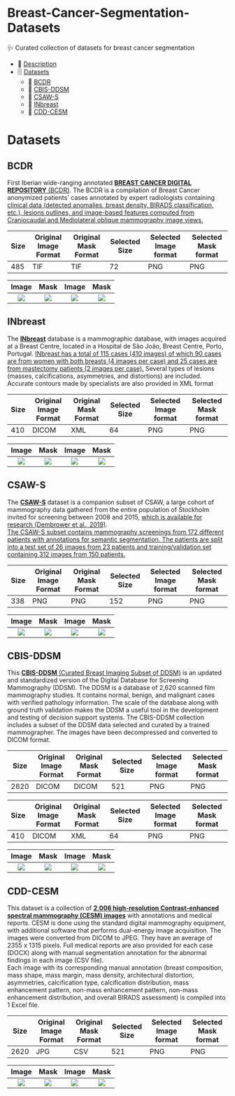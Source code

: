 # Breast-Cancer-Segmentation-Datasets
🩺 Curated collection of datasets for breast cancer segmentation

- 📙 [Description](#-description)
- 🗄️ [Datasets](#Datasets)
  - 🩻 [BCDR](#BCDR)
  - 🩻 [CBIS-DDSM](#CBIS-DDSM)
  - 🩻 [CSAW-S](#CSAW-S)
  - 🩻 [INbreast](#INbreast)
  - 🩻 [CDD-CESM](#CDD-CESM)
  
  
# Datasets
 ## BCDR
 First Iberian wide-ranging annotated [**BREAST CANCER DIGITAL REPOSITORY** (BCDR)](https://bcdr.eu). The BCDR is a compilation of Breast Cancer anonymized patients' 
 cases annotated by expert radiologists containing <ins>clinical data (detected anomalies, breast density, BIRADS classification, etc.), 
 lesions outlines, and image-based features computed from Craniocaudal and Mediolateral oblique mammography image views.</ins> 
 
 | Size  | Original Image Format | Original Mask Format | Selected Size | Selected Image format | Selected Mask format |
| ------------- | ------------- | ------------- | ------------- | ------------- | ------------- |
| 485  | TIF  | TIF  | 72  | PNG  | PNG |

Image     |  Mask |  Image     |  Mask
:-----------------------:|:-------------------------:|:-------------------------:|:-------------------------:
![](https://github.com/pablogiaccaglia/Breast-Cancer-Segmentation-Datasets/blob/master/BCDR/BCDR-SELECTED-IMGS/patient_205_study_275_img_205_275_1_LO___PRE.png)| ![](https://github.com/pablogiaccaglia/Breast-Cancer-Segmentation-Datasets/blob/master/BCDR/BCDR-SELECTED-MASKS/patient_205_study_275_img_205_275_1_LO_MASK___PRE.png) | ![](https://github.com/pablogiaccaglia/Breast-Cancer-Segmentation-Datasets/blob/master/BCDR/BCDR-SELECTED-IMGS/patient_511_study_733_img_511_733_1_LCC___PRE.png) | ![](https://github.com/pablogiaccaglia/Breast-Cancer-Segmentation-Datasets/blob/master/BCDR/BCDR-SELECTED-MASKS/patient_511_study_733_img_511_733_1_LCC_MASK___PRE.png)
  
  ## INbreast
  The **[INbreast](https://pubmed.ncbi.nlm.nih.gov/22078258/)** database is a mammographic database, with images acquired at a Breast Centre, located in a Hospital de São João, 
  Breast Centre, Porto, Portugal. <ins>INbreast has a total of 115 cases (410 images) of which 90 cases are from women with both breasts 
  (4 images per case) and 25 cases are from mastectomy patients (2 images per case).</ins>
  Several types of lesions (masses, calcifications, asymmetries, and distortions) are included. Accurate contours made by specialists are also provided in XML format
  
| Size  | Original Image Format | Original Mask Format | Selected Size | Selected Image format | Selected Mask format |
| ------------- | ------------- | ------------- | ------------- | ------------- | ------------- |
| 410  | DICOM  | XML  | 64  | PNG  | PNG |

Image     |  Mask |  Image     |  Mask
:-----------------------:|:-------------------------:|:-------------------------:|:-------------------------:
![](https://github.com/pablogiaccaglia/Breast-Cancer-Segmentation-Datasets/blob/master/INbreast/INBREAST-SELECTED-IMGS/20588334_493155e17143edef_MG_L_CC_ANON___PRE.png)| ![](https://github.com/pablogiaccaglia/Breast-Cancer-Segmentation-Datasets/blob/master/INbreast/INBREAST-SELECTED-MSKS/20588334___PRE.png) | ![](https://github.com/pablogiaccaglia/Breast-Cancer-Segmentation-Datasets/blob/master/INbreast/INBREAST-SELECTED-IMGS/51049107_8c105bb715bf1c3c_MG_L_CC_ANON___PRE.png) | ![](https://github.com/pablogiaccaglia/Breast-Cancer-Segmentation-Datasets/blob/master/INbreast/INBREAST-SELECTED-MSKS/51049107___PRE.png)
  
  
  ## CSAW-S
  
  The **[CSAW-S](https://arxiv.org/pdf/2008.00807v2.pdf)** dataset is a companion subset of CSAW, a large cohort of mammography data gathered from the entire population of Stockholm 
  invited for screening between 2008 and 2015, [which is available for research (Dembrower et al., 2019)](https://zenodo.org/record/4030660#.YxSe3zBBxTU).  
  <ins>The CSAW-S subset contains mammography screenings from 172 different patients with  annotations for semantic segmentation. 
  The patients are split into a test set of 26 images from 23 patients and training/validation set containing 312 images from 150 patients.</ins> 
  
| Size  | Original Image Format | Original Mask Format | Selected Size | Selected Image format | Selected Mask format |
| ------------- | ------------- | ------------- | ------------- | ------------- | ------------- |
| 338  | PNG  | PNG  | 152  | PNG  | PNG |

Image     |  Mask |  Image     |  Mask
:-----------------------:|:-------------------------:|:-------------------------:|:-------------------------:
![](https://github.com/pablogiaccaglia/Breast-Cancer-Segmentation-Datasets/blob/master/CSAW/CSAW-SELECTED-IMGS/CSAW-Image-122.png___PRE.png)| ![](https://github.com/pablogiaccaglia/Breast-Cancer-Segmentation-Datasets/blob/master/CSAW/CSAW-SELECTED-MASKS/CSAW-Mask-122.png___PRE.png) | ![](https://github.com/pablogiaccaglia/Breast-Cancer-Segmentation-Datasets/blob/master/CSAW/CSAW-SELECTED-IMGS/CSAW-Image-195.png___PRE.png) | ![](https://github.com/pablogiaccaglia/Breast-Cancer-Segmentation-Datasets/blob/master/CSAW/CSAW-SELECTED-MASKS/CSAW-Mask-195.png___PRE.png)
  

  ## CBIS-DDSM
  This [**CBIS-DDSM** (Curated Breast Imaging Subset of DDSM)](https://wiki.cancerimagingarchive.net/display/Public/CBIS-DDSM#22516629a13afa7b813e47d190f5fe9ac357446f) is an updated and standardized version of the  Digital Database for Screening Mammography (DDSM). The DDSM is a database of 2,620 scanned film mammography studies. 
  It contains normal, benign, and malignant cases with verified pathology information. The scale of the database along with ground truth validation makes the DDSM a useful tool in the development and testing of decision support systems. 
  The CBIS-DDSM collection includes a subset of the DDSM data selected and curated by a trained mammographer. The images have been decompressed and converted to DICOM format.

| Size  | Original Image Format | Original Mask Format | Selected Size | Selected Image format | Selected Mask format |
| ------------- | ------------- | ------------- | ------------- | ------------- | ------------- |
| 2620  | DICOM  | DICOM  | 521  | PNG  | PNG |

| Size  | Original Image Format | Original Mask Format | Selected Size | Selected Image format | Selected Mask format |
| ------------- | ------------- | ------------- | ------------- | ------------- | ------------- |
| 410  | DICOM  | XML  | 64  | PNG  | PNG |

Image     |  Mask |  Image     |  Mask
:-----------------------:|:-------------------------:|:-------------------------:|:-------------------------:
![](https://github.com/pablogiaccaglia/Breast-Cancer-Segmentation-Datasets/blob/master/CBIS/CBIS-MASS-SELECTED-IMGS/Mass-Test_P_00194_RIGHT_CC_FULL___PRE.png)| ![](https://github.com/pablogiaccaglia/Breast-Cancer-Segmentation-Datasets/blob/master/CBIS/CBIS-MASS-SELECTED-MASKS/Mass-Test_P_00194_RIGHT_CC_MASK_1___PRE.png) | ![](https://github.com/pablogiaccaglia/Breast-Cancer-Segmentation-Datasets/blob/master/CBIS/CBIS-MASS-SELECTED-IMGS/Mass-Test_P_00343_RIGHT_MLO_FULL___PRE.png) | ![](https://github.com/pablogiaccaglia/Breast-Cancer-Segmentation-Datasets/blob/master/CBIS/CBIS-MASS-SELECTED-MASKS/Mass-Test_P_00343_RIGHT_MLO_MASK___PRE.png)
  
  
  
  ## CDD-CESM
  This dataset is a collection of **[2,006 high-resolution Contrast-enhanced spectral mammography (CESM) images](https://wiki.cancerimagingarchive.net/pages/viewpage.action?pageId=109379611#109379611bcab02c187174a288dbcbf95d26179e8)** with annotations and medical reports. 
  CESM is done using the standard digital mammography equipment, with additional software that performs dual-energy image acquisition. 
  The images were converted from DICOM to JPEG. They have an average of 2355 x 1315 pixels.
  Full medical reports are also provided for each case (DOCX) along with manual segmentation annotation for the abnormal findings in each image (CSV file).  
  Each image with its corresponding manual annotation (breast composition, mass shape, mass margin, mass density, architectural distortion, asymmetries, calcification type, calcification distribution, mass enhancement pattern, non-mass enhancement pattern, non-mass enhancement distribution, and overall BIRADS assessment) is compiled into 1 Excel file.
  
  | Size  | Original Image Format | Original Mask Format | Selected Size | Selected Image format | Selected Mask format |
| ------------- | ------------- | ------------- | ------------- | ------------- | ------------- |
| 2620  | JPG  | CSV  | 521  | PNG  | PNG |


Image     |  Mask |  Image     |  Mask
:-----------------------:|:-------------------------:|:-------------------------:|:-------------------------:
![](https://github.com/pablogiaccaglia/Breast-Cancer-Segmentation-Datasets/blob/master/CDD/CDD-SELECTED-IMGS/P177_L_DM_MLO.jpg)| ![](https://github.com/pablogiaccaglia/Breast-Cancer-Segmentation-Datasets/blob/master/CDD/CDD-SELECTED-MASKS/P177_L_DM_MLO_MASK.jpg) | ![](https://github.com/pablogiaccaglia/Breast-Cancer-Segmentation-Datasets/blob/master/CDD/CDD-SELECTED-IMGS/P67_R_DM_MLO.jpg) | ![](https://github.com/pablogiaccaglia/Breast-Cancer-Segmentation-Datasets/blob/master/CDD/CDD-SELECTED-MASKS/P67_R_DM_MLO_MASK.jpg)
  
  
  
